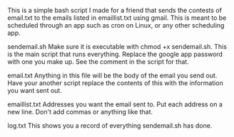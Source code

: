 This is a simple bash script I made for a friend that sends the contests of email.txt
to the emails listed in emaillist.txt using gmail. This is meant to be scheduled through
an app such as cron on Linux, or any other scheduling app.


sendemail.sh 
    Make sure it is executable with chmod +x sendemail.sh. This is the main script that runs everything. Replace the google app password with one you make up. See the comment in the script for that.

email.txt
    Anything in this file will be the body of the email you send out. Have your another script replace the contents of this with the information you want sent out.

emaillist.txt
    Addresses you want the email sent to. Put each address on a new line. Don't add commas or anything like that.

log.txt
    This shows you a record of everything sendemail.sh has done.

